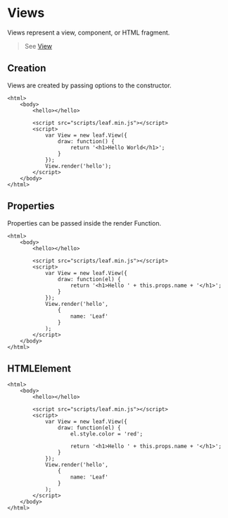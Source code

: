 # Views

Views represent a view, component, or HTML fragment.

> See [View](https://github.com/leaf-web/leaf.js/blob/master/docs/api.md#leaf.View)

## Creation

Views are created by passing options to the constructor.

	<html>
		<body>
			<hello></hello>

			<script src="scripts/leaf.min.js"></script>
			<script>
				var View = new leaf.View({
					draw: function() {
						return '<h1>Hello World</h1>';
					}
				});
				View.render('hello');
			</script>
		</body>
	</html>

## Properties

Properties can be passed inside the render Function.

	<html>
		<body>
			<hello></hello>

			<script src="scripts/leaf.min.js"></script>
			<script>
				var View = new leaf.View({
					draw: function(el) {
						return '<h1>Hello ' + this.props.name + '</h1>';
					}
				});
				View.render('hello', 
					{
						name: 'Leaf'	
					}
				);
			</script>
		</body>
	</html>

## HTMLElement

	<html>
		<body>
			<hello></hello>

			<script src="scripts/leaf.min.js"></script>
			<script>
				var View = new leaf.View({
					draw: function(el) {
						el.style.color = 'red';

						return '<h1>Hello ' + this.props.name + '</h1>';
					}
				});
				View.render('hello', 
					{
						name: 'Leaf'	
					}
				);
			</script>
		</body>
	</html>


